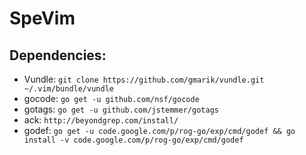SpeVim
======

Dependencies:
-------------

* Vundle: `git clone https://github.com/gmarik/vundle.git ~/.vim/bundle/vundle`
* gocode: `go get -u github.com/nsf/gocode`
* gotags: `go get -u github.com/jstemmer/gotags`
* ack: `http://beyondgrep.com/install/`
* godef: `go get -u code.google.com/p/rog-go/exp/cmd/godef && go install -v code.google.com/p/rog-go/exp/cmd/godef`

